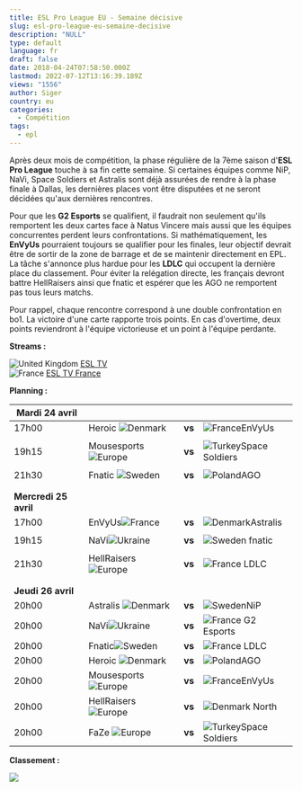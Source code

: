 ```yaml
---
title: ESL Pro League EU - Semaine décisive
slug: esl-pro-league-eu-semaine-decisive
description: "NULL"
type: default
language: fr
draft: false
date: 2018-04-24T07:58:50.000Z
lastmod: 2022-07-12T13:16:39.189Z
views: "1556"
author: Siger
country: eu
categories:
  - Compétition
tags:
  - epl
---
```

Après deux mois de compétition, la phase régulière de la 7ème saison d'**ESL Pro League** touche à sa fin cette semaine. Si certaines équipes comme NiP, NaVi, Space Soldiers et Astralis sont déjà assurées de rendre à la phase finale à Dallas, les dernières places vont être disputées et ne seront décidées qu'aux dernières rencontres.  
  
Pour que les **G2 Esports** se qualifient, il faudrait non seulement qu'ils remportent les deux cartes face à Natus Vincere mais aussi que les équipes concurrentes perdent leurs confrontations. Si mathématiquement, les **EnVyUs** pourraient toujours se qualifier pour les finales, leur objectif devrait être de sortir de la zone de barrage et de se maintenir directement en EPL. La tâche s'annonce plus hardue pour les **LDLC** qui occupent la dernière place du classement. Pour éviter la relégation directe, les français devront battre HellRaisers ainsi que fnatic et espérer que les AGO ne remportent pas tous leurs matchs.  
  
Pour rappel, chaque rencontre correspond à une double confrontation en bo1\. La victoire d'une carte rapporte trois points. En cas d'overtime, deux points reviendront à l'équipe victorieuse et un point à l'équipe perdante.

**Streams :**

![United Kingdom](/images/countries/gb.svg)⁠ [ESL TV](http://facebook.com/eslproleaguecsgo)  
![France](/images/countries/fr.svg)⁠ [ESL TV France](https://www.twitch.tv/esl%5Fcsgo%5Ffr)

**Planning :**  

| **Mardi 24 avril**    |                                                  |        |                                                    |
| --------------------- | ------------------------------------------------ | ------ | -------------------------------------------------- |
| 17h00                 | Heroic ![Denmark](/images/countries/dk.svg)⁠ ⁠   | **vs** | ![France](/images/countries/fr.svg)⁠EnVyUs         |
| |                     |                                                  |        |                                                    |
| 19h15                 | Mousesports ![Europe](/images/countries/eu.svg)⁠ | **vs** | ![Turkey](/images/countries/tr.svg)⁠Space Soldiers |
| |                     |                                                  |        |                                                    |
| 21h30                 | Fnatic ![Sweden](/images/countries/se.svg)       | **vs** | ![Poland](/images/countries/pl.svg)⁠AGO            |
| |                     |                                                  |        |                                                    |
| |                     |                                                  |        |                                                    |
| **Mercredi 25 avril** |                                                  |        |                                                    |
| 17h00                 | EnVyUs![France](/images/countries/fr.svg)⁠       | **vs** | ![Denmark](/images/countries/dk.svg)⁠Astralis      |
| |                     |                                                  |        |                                                    |
| 19h15                 | NaVi![Ukraine](/images/countries/ua.svg)⁠⁠       | **vs** | ![Sweden](/images/countries/se.svg)⁠ fnatic        |
| |                     |                                                  |        |                                                    |
| 21h30                 | HellRaisers![Europe](/images/countries/eu.svg)⁠  | **vs** | ![France](/images/countries/fr.svg)⁠ LDLC          |
| |                     |                                                  |        |                                                    |
| |                     |                                                  |        |                                                    |
| **Jeudi 26 avril**    |                                                  |        |                                                    |
| 20h00                 | Astralis ![Denmark](/images/countries/dk.svg)⁠ ⁠ | **vs** | ![Sweden](/images/countries/se.svg)⁠NiP            |
| 20h00                 | NaVi![Ukraine](/images/countries/ua.svg)         | **vs** | ![France](/images/countries/fr.svg)⁠ G2 Esports    |
| 20h00                 | Fnatic![Sweden](/images/countries/se.svg)        | **vs** | ![France](/images/countries/fr.svg)⁠ LDLC          |
| 20h00                 | Heroic ![Denmark](/images/countries/dk.svg)      | **vs** | ![Poland](/images/countries/pl.svg)⁠AGO            |
| 20h00                 | Mousesports ![Europe](/images/countries/eu.svg)  | **vs** | ![France](/images/countries/fr.svg)⁠EnVyUs         |
| 20h00                 | HellRaisers![Europe](/images/countries/eu.svg)   | **vs** | ![Denmark](/images/countries/dk.svg)⁠ North        |
| 20h00                 | FaZe ![Europe](/images/countries/eu.svg)⁠        | **vs** | ![Turkey](/images/countries/tr.svg)⁠Space Soldiers |

**Classement :**

![](/images/articles/5addc683f0788/images/nivnLA00IFIlIFyKtuOWUkQQyGpybLa6kAgFib2C.png)
